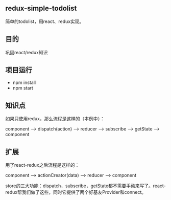 ## redux-simple-todolist
简单的todolist，用react、redux实现。

## 目的
巩固react/redux知识

## 项目运行
- npm install
- npm start


## 知识点
如果只使用redux，那么流程是这样的（本例中）：

component --> dispatch(action) --> reducer --> subscribe --> getState --> component


## 扩展
用了react-redux之后流程是这样的：  

component --> actionCreator(data) --> reducer --> component    

store的三大功能：dispatch，subscribe，getState都不需要手动来写了。react-redux帮我们做了这些，同时它提供了两个好基友Provider和connect。
